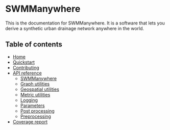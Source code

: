 # SWMManywhere

This is the documentation for SWMManywhere. It is a software that lets you
derive a synthetic urban drainage network anywhere in the world.

## Table of contents

- [Home](index.md)
- [Quickstart](./notebooks/quickstart.py)
- [Contributing](CONTRIBUTING.md)
- [API reference](reference-overview.md)
  - [SWMManywhere](reference.md)
  - [Graph utilities](reference-graph-utilities.md)
  - [Geospatial utilities](reference-geospatial-utilities.md)
  - [Metric utilities](reference-metric-utilities.md)
  - [Logging](reference-logging.md)
  - [Parameters](reference-parameters.md)
  - [Post processing](reference-post-processing.md)
  - [Preprocessing](reference-preprocessing.md)
- [Coverage report](coverage.md)
